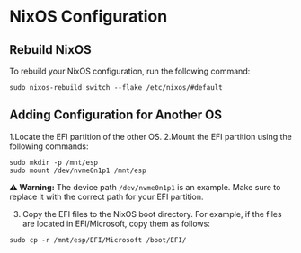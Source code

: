 # NixOS Configuration

## Rebuild NixOS

To rebuild your NixOS configuration, run the following command:

```
sudo nixos-rebuild switch --flake /etc/nixos/#default
```
## Adding Configuration for Another OS

  1.Locate the EFI partition of the other OS.
  2.Mount the EFI partition using the following commands:
```
sudo mkdir -p /mnt/esp
sudo mount /dev/nvme0n1p1 /mnt/esp
```
**⚠️ Warning:** The device path `/dev/nvme0n1p1` is an example. Make sure to replace it with the correct path for your EFI partition.

  3. Copy the EFI files to the NixOS boot directory. For example, if the files are located in EFI/Microsoft, copy them as follows:
```
sudo cp -r /mnt/esp/EFI/Microsoft /boot/EFI/
```
